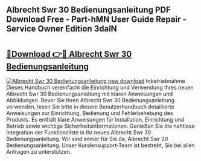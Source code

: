 ## Albrecht Swr 30 Bedienungsanleitung PDF Download Free - Part-hMN User Guide Repair - Service Owner Edition 3dalN

# <h2><a href="http://df4mdt.blite.top/?on=Albrecht+Swr+30+Bedienungsanleitung">🔗Download 👉🔴 Albrecht Swr 30 Bedienungsanleitung</a></h2>

[![Albrecht Swr 30 Bedienungsanleitung new download](https://i.imgur.com/lujVjoI.png)](http://df4mdt.blite.top/?on=Albrecht+Swr+30+Bedienungsanleitung)
Inbetriebnahme Dieses Handbuch vereinfacht die Einrichtung und Verwendung Ihres neuen Albrecht Swr 30 Bedienungsanleitung mit klaren Anweisungen und Abbildungen. Bevor Sie Ihren Albrecht Swr 30 Bedienungsanleitung verwenden, lesen Sie bitte in diesem Benutzerhandbuch detaillierte Anweisungen zur Einrichtung, Bedienung und Fehlerbehebung des Produkts. Es enthält klare Anweisungen für Installation, Einrichtung und Betrieb sowie wichtige Sicherheitsinformationen. Genießen Sie die nahtlose Integration der Funktionsliste in Ihr neues Albrecht Swr 30 Bedienungsanleitung. Wir sind immer für Sie da, Albrecht Swr 30 Bedienungsanleitung. Unser Kundensupport-Team ist bestrebt, Sie bei allen Anfragen zu unterstützen.
